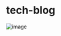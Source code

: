 # tech-blog

![image](https://user-images.githubusercontent.com/103149752/190932153-0267a6bc-3fad-49f9-87ae-1ae941c5cc9f.png)
